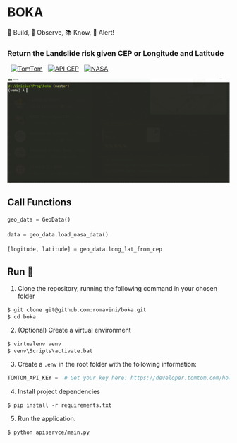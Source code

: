 # BOKA
🌉 Build, 🔎 Observe, 📚 Know, 🚩 Alert!

### Return the Landslide risk given CEP or Longitude and Latitude

&nbsp; [![TomTom](https://img.shields.io/badge/API&nbsp;Documentation-TomTom-red)](https://developer.tomtom.com/search-api/search-api-documentation) &nbsp; [![API CEP](https://img.shields.io/badge/API&nbsp;Documentation-API&nbsp;CEP-purple)](https://apicep.com/api-de-consulta/) &nbsp; [![NASA](https://img.shields.io/badge/GPM&nbsp;Data&nbsp;Directory-NASA-blue)](https://gpm.nasa.gov/data/visualizations/precip-apps)

![BOKA](images/boka.gif)

## Call Functions

```python
geo_data = GeoData()

data = geo_data.load_nasa_data()

[logitude, latitude] = geo_data.long_lat_from_cep
```

## Run 🏁

1. Clone the repository, running the following command in your chosen folder
```
$ git clone git@github.com:romavini/boka.git
$ cd boka
```

2. (Optional) Create a virtual environment
```
$ virtualenv venv
$ venv\Scripts\activate.bat
```

3. Create a `.env` in the root folder with the following information:
```python
TOMTOM_API_KEY =  # Get your key here: https://developer.tomtom.com/how-to-get-tomtom-api-key
```

4. Install project dependencies
```
$ pip install -r requirements.txt
```

5. Run the application.
```
$ python apiservce/main.py
```
